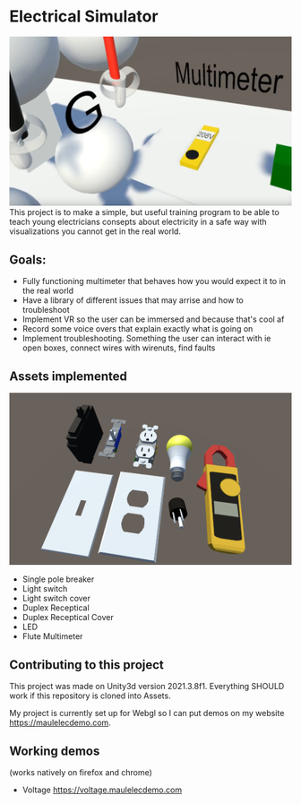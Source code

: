 # Electrical Simulator
![Assets](Images/Thumbnail.png)
This project is to make a simple, but useful training program to be able to teach young electricians consepts about electricity in a safe way with visualizations you cannot get in the real world.

## Goals:
  * Fully functioning multimeter that behaves how you would expect it to in the real world
  * Have a library of different issues that may arrise and how to troubleshoot
  * Implement VR so the user can be immersed and because that's cool af
  * Record some voice overs that explain exactly what is going on
  * Implement troubleshooting. Something the user can interact with ie open boxes, connect wires with wirenuts, find faults

 
 ## Assets implemented
![Assets](Images/Assets.png)
- Single pole breaker
- Light switch
- Light switch cover
- Duplex Receptical
- Duplex Receptical Cover
- LED
- Flute Multimeter

## Contributing to this project
This project was made on Unity3d version 2021.3.8f1. Everything SHOULD work if this repository is cloned into Assets.

My project is currently set up for Webgl so I can put demos on my website https://maulelecdemo.com.

## Working demos
(works natively on firefox and chrome)
  - Voltage https://voltage.maulelecdemo.com
